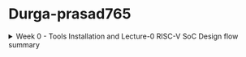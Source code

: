 # Durga-prasad765
<details>
	<summary>Week 0 - Tools Installation and  Lecture-0 RISC-V SoC Design flow summary </summary>
	
# Week 0(TASK 1) - RISC-V SoC Design flow summary
## RISC-V SoC Design flow Summary


In this week0 lecture, we understand a full digital VLSI SoC design flow that begins by compiling high-level C specifications
with GCC to generate executable testbenches and initial chip models—these C models serve as the golden reference (checkpoint O1). 
Once the specifications are frozen, they are translated into synthesizable Verilog RTL, capturing data paths and control logic and 
producing O2, which must match O1 to ensure functional equivalence. Next, processor cores, peripheral IPs, macros, and analog IPs 
are synthesized into gate-level netlists and behavioral RTL before being assembled into a unified SoC architecture, where O3 is 
verified to align with O1 and O2. The flow then advances to physical design, encompassing hard-macro floorplanning, placement, 
clock-tree synthesis, routing, and creation of the GDSII layout. After rigorous DRC and LVS checks, the final GDSII data is taped
 out to the foundry, leading to wafer fabrication, packaging, testing, and delivery of the finished ASIC product.                                       |

# Week 0(TASK 2) -  Tools Installation 
## Yosys
```
# su – (for access as a root user)
# sudo apt-get update
# git clone https://github.com/YosysHQ/yosys.git
# cd yosys 
# sudo apt install make (If make is not installed please install it) 
# sudo apt-get install build-essential clang bison flex \libreadline-dev gawk tcl-dev libffi-dev git \graphviz   xdot pkg-config python3 libboost-system-dev \libboost-python-dev libboost-filesystem-dev zlib1g-dev
$ make 
$ sudo make install
```
## Yosys
```

root@Ubuntu:~# yosys

 /----------------------------------------------------------------------------\
 |  yosys -- Yosys Open SYnthesis Suite                                       |
 |  Copyright (C) 2012 - 2025  Claire Xenia Wolf <claire@yosyshq.com>         |
 |  Distributed under an ISC-like license, type "license" to see terms        |
 \----------------------------------------------------------------------------/
 Yosys 0.57+148 (git sha1 259bd6fb3, g++ 9.4.0-1ubuntu1~20.04.2 -fPIC -O3)

yosys> license

 /----------------------------------------------------------------------------\
 |                                                                            |
 |  yosys -- Yosys Open SYnthesis Suite                                       |
 |                                                                            |
 |  Copyright (C) 2012 - 2025  Claire Xenia Wolf <claire@yosyshq.com>         |
 |                                                                            |
 |  Permission to use, copy, modify, and/or distribute this software for any  |
 |  purpose with or without fee is hereby granted, provided that the above    |
 |  copyright notice and this permission notice appear in all copies.         |
 |                                                                            |
 |  THE SOFTWARE IS PROVIDED "AS IS" AND THE AUTHOR DISCLAIMS ALL WARRANTIES  |
 |  WITH REGARD TO THIS SOFTWARE INCLUDING ALL IMPLIED WARRANTIES OF          |
 |  MERCHANTABILITY AND FITNESS. IN NO EVENT SHALL THE AUTHOR BE LIABLE FOR   |
 |  ANY SPECIAL, DIRECT, INDIRECT, OR CONSEQUENTIAL DAMAGES OR ANY DAMAGES    |
 |  WHATSOEVER RESULTING FROM LOSS OF USE, DATA OR PROFITS, WHETHER IN AN     |
 |  ACTION OF CONTRACT, NEGLIGENCE OR OTHER TORTIOUS ACTION, ARISING OUT OF   |
 |  OR IN CONNECTION WITH THE USE OR PERFORMANCE OF THIS SOFTWARE.            |
 |                                                                            |
 \----------------------------------------------------------------------------/ 
 ```
## Iverilog
```
# sudo apt-get update
# sudo apt-get install iverilog
```
## Iverilog
```
  
root@Ubuntu:~# iverilog
iverilog: no source files.

Usage: iverilog [-ESvV] [-B base] [-c cmdfile|-f cmdfile]
                [-g1995|-g2001|-g2005|-g2005-sv|-g2009|-g2012] [-g<feature>]
                [-D macro[=defn]] [-I includedir]
                [-M [mode=]depfile] [-m module]
                [-N file] [-o filename] [-p flag=value]
                [-s topmodule] [-t target] [-T min|typ|max]
                [-W class] [-y dir] [-Y suf] [-l file] source_file(s)

See the man page for details.
```

## GTKWave
```
# sudo apt update
# sudo apt install gtkwave
```
## GTKWave
```
root@Ubuntu:~# gtkwave
Gtk-Message: 18:12:13.444: Failed to load module "canberra-gtk-module"

GTKWave Analyzer v3.3.103 (w)1999-2019 BSI

GTKWAVE | Use the -h, --help command line flags to display help.
```
## Join the Discussion

Have questions or ideas? [Click here to join the discussion forum](https://github.com/vsdip/IndiaRiscvTapeoutProgram/discussions/6)
